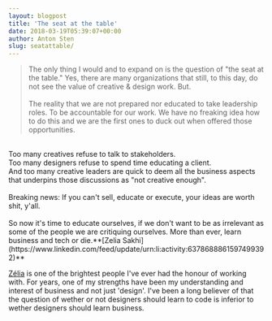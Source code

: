 ```yaml
---
layout: blogpost
title: 'The seat at the table'
date: 2018-03-19T05:39:07+00:00
author: Anton Sten
slug: seatattable/
---
```


>The only thing I would and to expand on is the question of "the seat at the table." Yes, there are many organizations that still, to this day, do not see the value of creative & design work. But.
<br /><br />
The reality that we are not prepared nor educated to take leadership roles. To be accountable for our work. We have no freaking idea how to do this and we are the first ones to duck out when offered those opportunities.
<br />
Too many creatives refuse to talk to stakeholders.<br />
Too many designers refuse to spend time educating a client.<br />
And too many creative leaders are quick to deem all the business aspects that underpins those discussions as "not creative enough".
<br /><br />
Breaking news: If you can't sell, educate or execute, your ideas are worth shit, y'all.
<br /><br />
So now it's time to educate ourselves, if we don't want to be as irrelevant as some of the people we are critiquing ourselves. More than ever, learn business and tech or die.**[Zelia Sakhi](https://www.linkedin.com/feed/update/urn:li:activity:6378688861597499392)**

[Zélia](https://twitter.com/ilovegraphics) is one of the brightest people I've ever had the honour of working with. For years, one of my strengths have been my understanding and interest of business and not just 'design'. I've been a long believer of that the question of wether or not designers should learn to code is inferior to wether designers should learn business. 
